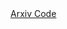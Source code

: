 <div class="links">
  <a href="https://arxiv.org/abs/2506.13558" target="_blank" rel="noopener noreferrer">
    <i class="fas fa-file-pdf"></i> Arxiv
  </a>
  <a href="https://github.com/yuyang-cloud/X-Scene" target="_blank" rel="noopener noreferrer">
    <i class="fab fa-github"></i> Code
  </a>
</div>
